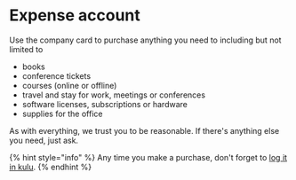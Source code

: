 # Expense account

Use the company card to purchase anything you need to including but not limited to

* books
* conference tickets
* courses (online or offline)
* travel and stay for work, meetings or conferences
* software licenses, subscriptions or hardware
* supplies for the office

As with everything, we trust you to be reasonable. If there's anything else you need, just ask.

{% hint style="info" %}
Any time you make a purchase, don't forget to [log it in kulu](https://app.gitbook.com/@nilenso/s/playbook/\~/edit/drafts/-LlF1l1IVjLjKpmIF5fu/process/expenses).
{% endhint %}


